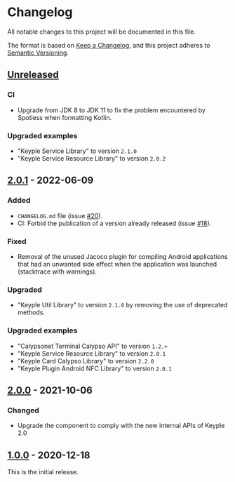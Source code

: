 # Changelog
All notable changes to this project will be documented in this file.

The format is based on [Keep a Changelog](https://keepachangelog.com/en/1.0.0/),
and this project adheres to [Semantic Versioning](https://semver.org/spec/v2.0.0.html).

## [Unreleased]
### CI
- Upgrade from JDK 8 to JDK 11 to fix the problem encountered by Spotless when formatting Kotlin.
### Upgraded examples
- "Keyple Service Library" to version `2.1.0`
- "Keyple Service Resource Library" to version `2.0.2`

## [2.0.1] - 2022-06-09
### Added
- `CHANGELOG.md` file (issue [#20]).
- CI: Forbid the publication of a version already released (issue [#18]).
### Fixed
- Removal of the unused Jacoco plugin for compiling Android applications that had an unwanted side effect when the application was launched (stacktrace with warnings).
### Upgraded
- "Keyple Util Library" to version `2.1.0` by removing the use of deprecated methods.
### Upgraded examples
- "Calypsonet Terminal Calypso API" to version `1.2.+`
- "Keyple Service Resource Library" to version `2.0.1`
- "Keyple Card Calypso Library" to version `2.2.0`
- "Keyple Plugin Android NFC Library" to version `2.0.1`

## [2.0.0] - 2021-10-06
### Changed
- Upgrade the component to comply with the new internal APIs of Keyple 2.0

## [1.0.0] - 2020-12-18
This is the initial release.

[unreleased]: https://github.com/calypsonet/keyple-plugin-cna-coppernic-cone2-java-lib/compare/2.0.1...HEAD
[2.0.1]: https://github.com/calypsonet/keyple-plugin-cna-coppernic-cone2-java-lib/compare/2.0.0...2.0.1
[2.0.0]: https://github.com/calypsonet/keyple-plugin-cna-coppernic-cone2-java-lib/compare/1.0.0...2.0.0
[1.0.0]: https://github.com/calypsonet/keyple-plugin-cna-coppernic-cone2-java-lib/releases/tag/1.0.0

[#20]: https://github.com/calypsonet/keyple-plugin-cna-coppernic-cone2-java-lib/issues/20
[#18]: https://github.com/calypsonet/keyple-plugin-cna-coppernic-cone2-java-lib/issues/18